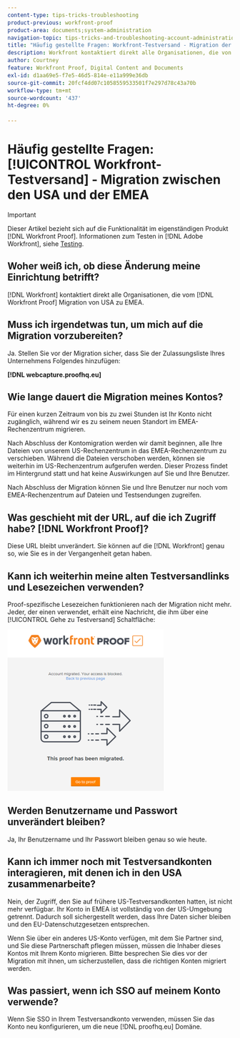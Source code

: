 ```yaml
---
content-type: tips-tricks-troubleshooting
product-previous: workfront-proof
product-area: documents;system-administration
navigation-topic: tips-tricks-and-troubleshooting-account-administration-workfront-proof
title: "Häufig gestellte Fragen: Workfront-Testversand - Migration der USA in die EMEA"
description: Workfront kontaktiert direkt alle Organisationen, die von der Migration von Workfront Proof US zu EMEA betroffen sind.
author: Courtney
feature: Workfront Proof, Digital Content and Documents
exl-id: d1aa69e5-f7e5-46d5-814e-e11a999e36db
source-git-commit: 20fcf4dd07c1058559533501f7e297d78c43a70b
workflow-type: tm+mt
source-wordcount: '437'
ht-degree: 0%

---
```


# Häufig gestellte Fragen: [!UICONTROL Workfront-Testversand] - Migration zwischen den USA und der EMEA

>[!IMPORTANT]
>
>Dieser Artikel bezieht sich auf die Funktionalität im eigenständigen Produkt [!DNL Workfront Proof]. Informationen zum Testen in [!DNL Adobe Workfront], siehe [Testing](../../../review-and-approve-work/proofing/proofing.md).

## Woher weiß ich, ob diese Änderung meine Einrichtung betrifft?

[!DNL Workfront] kontaktiert direkt alle Organisationen, die vom [!DNL Workfront Proof] Migration von USA zu EMEA.

## Muss ich irgendetwas tun, um mich auf die Migration vorzubereiten?

Ja. Stellen Sie vor der Migration sicher, dass Sie der Zulassungsliste Ihres Unternehmens Folgendes hinzufügen:

**[!DNL webcapture.proofhq.eu]**

## Wie lange dauert die Migration meines Kontos?

Für einen kurzen Zeitraum von bis zu zwei Stunden ist Ihr Konto nicht zugänglich, während wir es zu seinem neuen Standort im EMEA-Rechenzentrum migrieren.

Nach Abschluss der Kontomigration werden wir damit beginnen, alle Ihre Dateien von unserem US-Rechenzentrum in das EMEA-Rechenzentrum zu verschieben. Während die Dateien verschoben werden, können sie weiterhin im US-Rechenzentrum aufgerufen werden. Dieser Prozess findet im Hintergrund statt und hat keine Auswirkungen auf Sie und Ihre Benutzer.

Nach Abschluss der Migration können Sie und Ihre Benutzer nur noch vom EMEA-Rechenzentrum auf Dateien und Testsendungen zugreifen.

## Was geschieht mit der URL, auf die ich Zugriff habe? [!DNL Workfront Proof]?

Diese URL bleibt unverändert. Sie können auf die [!DNL Workfront] genau so, wie Sie es in der Vergangenheit getan haben.

## Kann ich weiterhin meine alten Testversandlinks und Lesezeichen verwenden?

Proof-spezifische Lesezeichen funktionieren nach der Migration nicht mehr. Jeder, der einen verwendet, erhält eine Nachricht, die ihm über eine [!UICONTROL Gehe zu Testversand] Schaltfläche:

![This_proof_has_been_migrated.png](assets/this-proof-has-been-migrated-350x361.png)

## Werden Benutzername und Passwort unverändert bleiben?

Ja, Ihr Benutzername und Ihr Passwort bleiben genau so wie heute.

## Kann ich immer noch mit Testversandkonten interagieren, mit denen ich in den USA zusammenarbeite?

Nein, der Zugriff, den Sie auf frühere US-Testversandkonten hatten, ist nicht mehr verfügbar. Ihr Konto in EMEA ist vollständig von der US-Umgebung getrennt. Dadurch soll sichergestellt werden, dass Ihre Daten sicher bleiben und den EU-Datenschutzgesetzen entsprechen.

Wenn Sie über ein anderes US-Konto verfügen, mit dem Sie Partner sind, und Sie diese Partnerschaft pflegen müssen, müssen die Inhaber dieses Kontos mit Ihrem Konto migrieren. Bitte besprechen Sie dies vor der Migration mit ihnen, um sicherzustellen, dass die richtigen Konten migriert werden.

## Was passiert, wenn ich SSO auf meinem Konto verwende?

Wenn Sie SSO in Ihrem Testversandkonto verwenden, müssen Sie das Konto neu konfigurieren, um die neue [!DNL proofhq.eu] Domäne.
